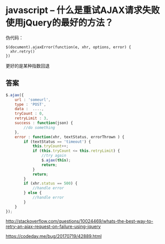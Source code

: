 # javascript – 什么是重试AJAX请求失败使用jQuery的最好的方法？

伪代码：

```
$(document).ajaxError(function(e, xhr, options, error) {
  xhr.retry()
})
```

更好的是某种指数回退



## 答案

```js
$.ajax({
    url : 'someurl',
    type : 'POST',
    data :  ....,   
    tryCount : 0,
    retryLimit : 3,
    success : function(json) {
        //do something
    },
    error : function(xhr, textStatus, errorThrown ) {
        if (textStatus == 'timeout') {
            this.tryCount++;
            if (this.tryCount <= this.retryLimit) {
                //try again
                $.ajax(this);
                return;
            }            
            return;
        }
        if (xhr.status == 500) {
            //handle error
        } else {
            //handle error
        }
    }
});
```

http://stackoverflow.com/questions/10024469/whats-the-best-way-to-retry-an-ajax-request-on-failure-using-jquery





https://codeday.me/bug/20170719/42889.html